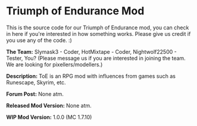 Triumph of Endurance Mod
=============
This is the source code for our Triumph of Endurance mod, you can check in here if you're interested in how something works. Please give us credit if you use any of the code. :)

<b>The Team:</b> Slymask3 - Coder, HotMixtape - Coder, Nightwolf22500 - Tester, You? (Please message us if you are interested in joining the team. We are looking for pixellers/modellers.)

<b>Description:</b> ToE is an RPG mod with influences from games such as Runescape, Skyrim, etc.

<b>Forum Post:</b> None atm.

<b>Released Mod Version:</b> None atm.

<b>WIP Mod Version:</b> 1.0.0 (MC 1.7.10)
